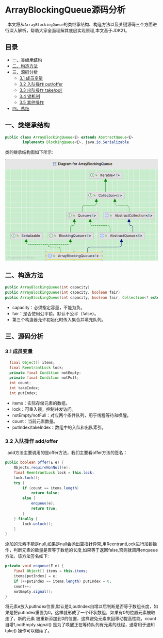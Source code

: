 # ArrayBlockingQueue源码分析

&nbsp;&nbsp;本文将从`ArrayBlockingQueue`的类继承结构、构造方法以及关键源码三个方面进行深入解析，帮助大家全面理解其底层实现原理,本文基于JDK21。

## 目录
- [一、类继承结构](#一类继承结构)
- [二、构造方法](#二构造方法)
- [三、源码分析](#三源码分析)
    - [3.1 成员变量](#31-成员变量)
    - [3.2 入队操作 put/offer](#32-入队操作-putoffer)
    - [3.3 出队操作 take/poll](#33-出队操作-takepoll)
    - [3.4 锁机制](#34-锁机制)
    - [3.5 其他操作](#35-其他操作)
- [四、总结](#四总结)

## 一、类继承结构
```java
public class ArrayBlockingQueue<E> extends AbstractQueue<E>
        implements BlockingQueue<E>, java.io.Serializable
```
类的继承结构图如下所示:

![img_1.png](img_1.png)

## 二、构造方法
```java
public ArrayBlockingQueue(int capacity)
public ArrayBlockingQueue(int capacity, boolean fair)
public ArrayBlockingQueue(int capacity, boolean fair, Collection<? extends E> c)
```
- capacity：必须指定容量，不能为负。
- fair：是否使用公平锁，默认不公平（false）。
- 第三个构造器允许初始化时传入集合并填充队列。

## 三、源码分析
### 3.1 成员变量
```java
  final Object[] items;
  final ReentrantLock lock;
  private final Condition notEmpty;
  private final Condition notFull;
  int count;
  int takeIndex;
  int putIndex;
```
- items：实际存储元素的数组。
- lock：可重入锁，控制并发访问。
- notEmpty/notFull：对应两个条件队列，用于线程等待和唤醒。
- count：当前元素数量。
- putIndex/takeIndex：数组中的入队和出队索引。

### 3.2 入队操作 add/offer
&nbsp;&nbsp;add方法主要调用的是offer方法，我们主要看offer方法的签名：
```java
public boolean offer(E e) {
    Objects.requireNonNull(e);
    final ReentrantLock lock = this.lock;
    lock.lock();
    try {
        if (count == items.length)
            return false;
        else {
            enqueue(e);
            return true;
        }
    } finally {
        lock.unlock();
    }
}
```
添加的元素不能是null,如果是null会抛出空指针异常,用ReentrantLock进行加锁操作，判断元素的数量是否等于数组的长度,如果等于返回false,否则就调用enqueue方法，该方法签名如下:
```java
private void enqueue(E e) {
    final Object[] items = this.items;
    items[putIndex] = e;
    if (++putIndex == items.length) putIndex = 0;
    count++;
    notEmpty.signal();
}
```
将元素e放入putIndex位置,默认是0,putIndex自增以后判断是否等于数组长度，如果是把putIndex重置为0，这样就形成了一个环状数组，如果有0的位置元素被取走了，新的元素
被重新添加到0的位置，这样避免元素来回移动提高性能，count自增1,notEmpty.signal() 是为了唤醒正在等待队列有元素的线程，通常用于通知take() 操作可以继续了。